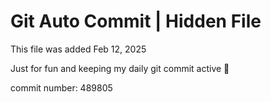 # Git Auto Commit | Hidden File

This file was added Feb 12, 2025

Just for fun and keeping my daily git commit active 🤪

commit number: 489805
